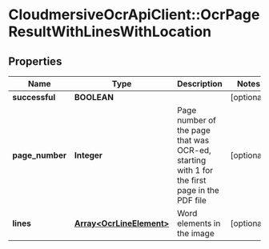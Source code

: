 # CloudmersiveOcrApiClient::OcrPageResultWithLinesWithLocation

## Properties
Name | Type | Description | Notes
------------ | ------------- | ------------- | -------------
**successful** | **BOOLEAN** |  | [optional] 
**page_number** | **Integer** | Page number of the page that was OCR-ed, starting with 1 for the first page in the PDF file | [optional] 
**lines** | [**Array&lt;OcrLineElement&gt;**](OcrLineElement.md) | Word elements in the image | [optional] 


